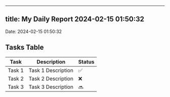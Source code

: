 
---
title: My Daily Report 2024-02-15 01:50:32
---

Date: 2024-02-15 01:50:32

## Tasks Table

| Task | Description | Status |
|------|-------------|--------|
| Task 1 | Task 1 Description | ✅ |
| Task 2 | Task 2 Description | ❌ |
| Task 3 | Task 3 Description | 🔜 |
